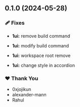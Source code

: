 ## 0.1.0 (2024-05-28)

### 🩹 Fixes

- **1ui:** remove build command

- **1ui:** modify build command

- **1ui:** workspace root remove

- **1ui:** change style in accordion

### ❤️ Thank You

- 0xjojikun
- alexander-mann
- Rahul
